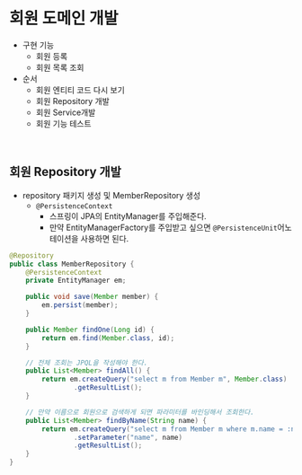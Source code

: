 # 회원 도메인 개발
- 구현 기능
    * 회원 등록
    * 회원 목록 조회
- 순서
    * 회원 엔티티 코드 다시 보기
    * 회원 Repository 개발
    * 회원 Service개발
    * 회원 기능 테스트
<br>

## 회원 Repository 개발
- repository 패키지 생성 및 MemberRepository 생성
    * `@PersistenceContext`
        * 스프링이 JPA의 EntityManager를 주입해준다.
        * 만약 EntityManagerFactory를 주입받고 싶으면 `@PersistenceUnit`어노테이션을 사용하면 된다.
```java
@Repository
public class MemberRepository {
    @PersistenceContext
    private EntityManager em;

    public void save(Member member) {
        em.persist(member);
    }

    public Member findOne(Long id) {
        return em.find(Member.class, id);
    }

    // 전체 조회는 JPQL을 작성해야 한다.
    public List<Member> findAll() {
        return em.createQuery("select m from Member m", Member.class)
                .getResultList();
    }

    // 만약 이름으로 회원으로 검색하게 되면 파라미터를 바인딩해서 조회한다.
    public List<Member> findByName(String name) {
        return em.createQuery("select m from Member m where m.name = :name", Member.class)
                .setParameter("name", name)
                .getResultList();
    }
}
```